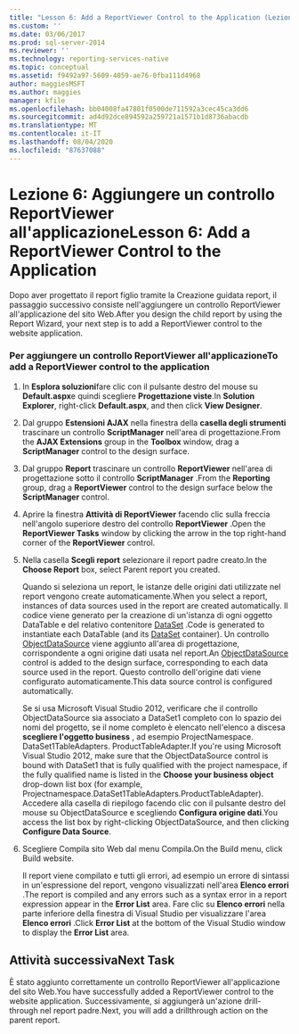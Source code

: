 ```yaml
---
title: "Lesson 6: Add a ReportViewer Control to the Application (Lezione 6: Aggiungere un controllo ReportViewer all'applicazione) | Microsoft Docs"
ms.custom: ''
ms.date: 03/06/2017
ms.prod: sql-server-2014
ms.reviewer: ''
ms.technology: reporting-services-native
ms.topic: conceptual
ms.assetid: f9492a97-5609-4059-ae76-0fba111d4968
author: maggiesMSFT
ms.author: maggies
manager: kfile
ms.openlocfilehash: bb04008fa47801f0500de711592a3cec45ca3dd6
ms.sourcegitcommit: ad4d92dce894592a259721a1571b1d8736abacdb
ms.translationtype: MT
ms.contentlocale: it-IT
ms.lasthandoff: 08/04/2020
ms.locfileid: "87637088"
---
```

# <a name="lesson-6-add-a-reportviewer-control-to-the-application"></a><span data-ttu-id="31ac7-102">Lezione 6: Aggiungere un controllo ReportViewer all'applicazione</span><span class="sxs-lookup"><span data-stu-id="31ac7-102">Lesson 6: Add a ReportViewer Control to the Application</span></span>
  <span data-ttu-id="31ac7-103">Dopo aver progettato il report figlio tramite la Creazione guidata report, il passaggio successivo consiste nell'aggiungere un controllo ReportViewer all'applicazione del sito Web.</span><span class="sxs-lookup"><span data-stu-id="31ac7-103">After you design the child report by using the Report Wizard, your next step is to add a ReportViewer control to the website application.</span></span>  
  
### <a name="to-add-a-reportviewer-control-to-the-application"></a><span data-ttu-id="31ac7-104">Per aggiungere un controllo ReportViewer all'applicazione</span><span class="sxs-lookup"><span data-stu-id="31ac7-104">To add a ReportViewer control to the application</span></span>  
  
1.  <span data-ttu-id="31ac7-105">In **Esplora soluzioni**fare clic con il pulsante destro del mouse su **Default.aspx**e quindi scegliere **Progettazione viste**.</span><span class="sxs-lookup"><span data-stu-id="31ac7-105">In **Solution Explorer**, right-click **Default.aspx**, and then click **View Designer**.</span></span>  
  
2.  <span data-ttu-id="31ac7-106">Dal gruppo **Estensioni AJAX** nella finestra della **casella degli strumenti** trascinare un controllo **ScriptManager** nell'area di progettazione.</span><span class="sxs-lookup"><span data-stu-id="31ac7-106">From the **AJAX Extensions** group in the **Toolbox** window, drag a **ScriptManager** control to the design surface.</span></span>  
  
3.  <span data-ttu-id="31ac7-107">Dal gruppo **Report** trascinare un controllo **ReportViewer** nell'area di progettazione sotto il controllo **ScriptManager** .</span><span class="sxs-lookup"><span data-stu-id="31ac7-107">From the **Reporting** group, drag a **ReportViewer** control to the design surface below the **ScriptManager** control.</span></span>  
  
4.  <span data-ttu-id="31ac7-108">Aprire la finestra **Attività di ReportViewer** facendo clic sulla freccia nell'angolo superiore destro del controllo **ReportViewer** .</span><span class="sxs-lookup"><span data-stu-id="31ac7-108">Open the **ReportViewer Tasks** window by clicking the arrow in the top right-hand corner of the **ReportViewer** control.</span></span>  
  
5.  <span data-ttu-id="31ac7-109">Nella casella **Scegli report** selezionare il report padre creato.</span><span class="sxs-lookup"><span data-stu-id="31ac7-109">In the **Choose Report** box, select Parent report you created.</span></span>  
  
     <span data-ttu-id="31ac7-110">Quando si seleziona un report, le istanze delle origini dati utilizzate nel report vengono create automaticamente.</span><span class="sxs-lookup"><span data-stu-id="31ac7-110">When you select a report, instances of data sources used in the report are created automatically.</span></span> <span data-ttu-id="31ac7-111">Il codice viene generato per la creazione di un'istanza di ogni oggetto DataTable e del relativo contenitore [DataSet](https://msdn.microsoft.com/library/system.data.dataset\(v=vs.100\).aspx) .</span><span class="sxs-lookup"><span data-stu-id="31ac7-111">Code is generated to instantiate each DataTable (and its [DataSet](https://msdn.microsoft.com/library/system.data.dataset\(v=vs.100\).aspx) container).</span></span> <span data-ttu-id="31ac7-112">Un controllo [ObjectDataSource](https://msdn.microsoft.com/library/system.web.ui.webcontrols.objectdatasource\(v=vs.100\).aspx) viene aggiunto all'area di progettazione, corrispondente a ogni origine dati usata nel report.</span><span class="sxs-lookup"><span data-stu-id="31ac7-112">An [ObjectDataSource](https://msdn.microsoft.com/library/system.web.ui.webcontrols.objectdatasource\(v=vs.100\).aspx) control is added to the design surface, corresponding to each data source used in the report.</span></span> <span data-ttu-id="31ac7-113">Questo controllo dell'origine dati viene configurato automaticamente.</span><span class="sxs-lookup"><span data-stu-id="31ac7-113">This data source control is configured automatically.</span></span>  
  
     <span data-ttu-id="31ac7-114">Se si usa Microsoft Visual Studio 2012, verificare che il controllo ObjectDataSource sia associato a DataSet1 completo con lo spazio dei nomi del progetto, se il nome completo è elencato nell'elenco a discesa **scegliere l'oggetto business** , ad esempio ProjectNamespace. DataSet1TableAdapters. ProductTableAdapter.</span><span class="sxs-lookup"><span data-stu-id="31ac7-114">If you're using Microsoft Visual Studio 2012, make sure that the ObjectDataSource control is bound with DataSet1 that is fully qualified with the project namespace, if the fully qualified name is listed in the **Choose your business object** drop-down list box (for example, Projectnamespace.DataSet1TableAdapters.ProductTableAdapter).</span></span> <span data-ttu-id="31ac7-115">Accedere alla casella di riepilogo facendo clic con il pulsante destro del mouse su ObjectDataSource e scegliendo **Configura origine dati**.</span><span class="sxs-lookup"><span data-stu-id="31ac7-115">You access the list box by right-clicking ObjectDataSource, and then clicking **Configure Data Source**.</span></span>  
  
6.  <span data-ttu-id="31ac7-116">Scegliere Compila sito Web dal menu Compila.</span><span class="sxs-lookup"><span data-stu-id="31ac7-116">On the Build menu, click Build website.</span></span>  
  
     <span data-ttu-id="31ac7-117">Il report viene compilato e tutti gli errori, ad esempio un errore di sintassi in un'espressione del report, vengono visualizzati nell'area **Elenco errori** .</span><span class="sxs-lookup"><span data-stu-id="31ac7-117">The report is compiled and any errors such as a syntax error in a report expression appear in the **Error List** area.</span></span> <span data-ttu-id="31ac7-118">Fare clic su **Elenco errori** nella parte inferiore della finestra di Visual Studio per visualizzare l'area **Elenco errori** .</span><span class="sxs-lookup"><span data-stu-id="31ac7-118">Click **Error List** at the bottom of the Visual Studio window to display the **Error List** area.</span></span>  
  
## <a name="next-task"></a><span data-ttu-id="31ac7-119">Attività successiva</span><span class="sxs-lookup"><span data-stu-id="31ac7-119">Next Task</span></span>  
 <span data-ttu-id="31ac7-120">È stato aggiunto correttamente un controllo ReportViewer all'applicazione del sito Web.</span><span class="sxs-lookup"><span data-stu-id="31ac7-120">You have successfully added a ReportViewer control to the website application.</span></span> <span data-ttu-id="31ac7-121">Successivamente, si aggiungerà un'azione drill-through nel report padre.</span><span class="sxs-lookup"><span data-stu-id="31ac7-121">Next, you will add a drillthrough action on the parent report.</span></span>  
  
  
